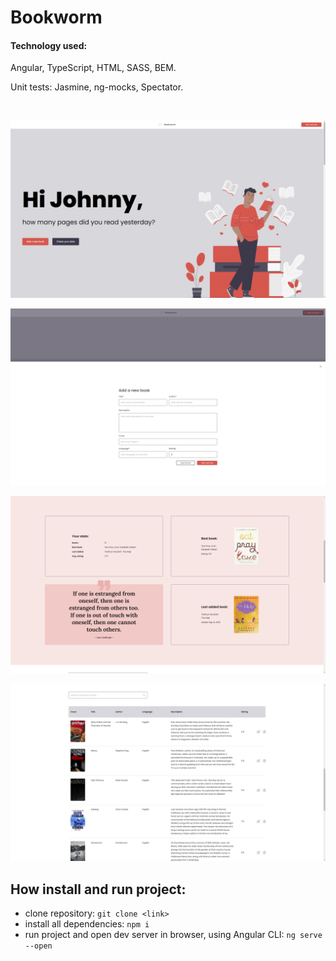 # Bookworm

#### **Technology used:**

Angular, TypeScript, HTML, SASS, BEM.

Unit tests: Jasmine, ng-mocks, Spectator.

<br>

[![Bookworm](/src/assets/images/github/bookworm.jpg)]()

[![Bookworm](/src/assets/images/github/bookworm2.jpg)]()

[![Bookworm](/src/assets/images/github/bookworm3.jpg)]()

[![Bookworm](/src/assets/images/github/bookworm4.jpg)]()

## How install and run project:

-   clone repository: `git clone <link>`
-   install all dependencies: `npm i`
-   run project and open dev server in browser, using Angular CLI: `ng serve --open`
